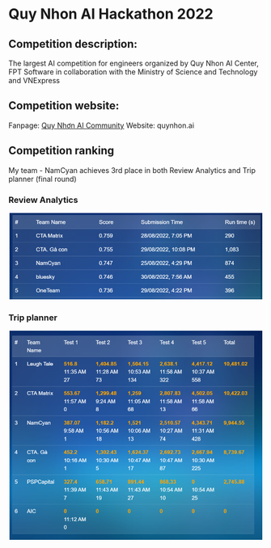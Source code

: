 # Quy Nhon AI Hackathon 2022

## Competition description:
The largest AI competition for engineers organized by Quy Nhon AI Center, FPT Software in collaboration with the Ministry of Science and Technology and VNExpress

## Competition website: 
Fanpage: [Quy Nhơn AI Community](https://www.facebook.com/QNAICommunity)
Website: quynhon.ai

## Competition ranking
My team - NamCyan achieves 3rd place in both Review Analytics and Trip planner (final round)

### Review Analytics
<p align="center">
  <img src="./asset/reviewanalytics_leaderboard.png" width="500px">
</p>

### Trip planner
<p align="center">
  <img src="./asset/tripplanner_leaderboard.png" width="500px">
</p>
